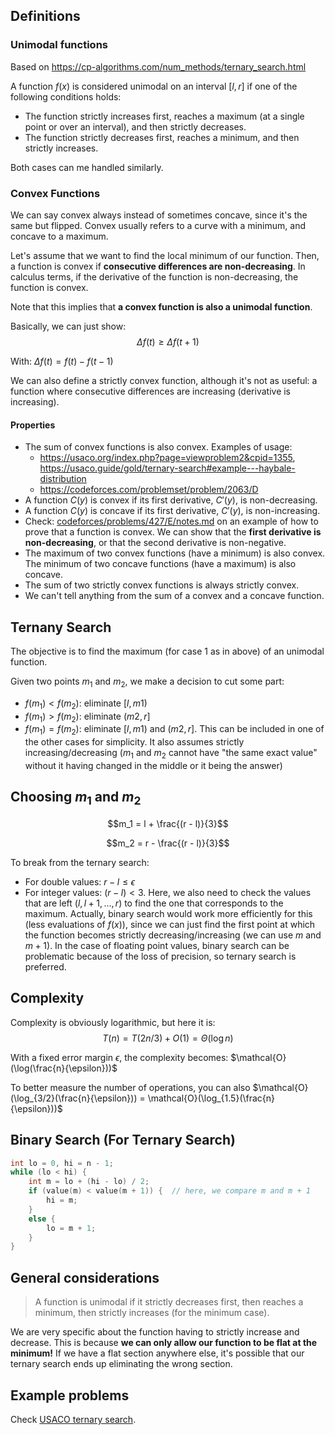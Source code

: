 ## Definitions
### Unimodal functions
Based on https://cp-algorithms.com/num_methods/ternary_search.html

A function $f(x)$ is considered unimodal on an interval $[l, r]$ if one of the following conditions holds:
- The function strictly increases first, reaches a maximum (at a single point or over an interval), and then strictly decreases.
- The function strictly decreases first, reaches a minimum, and then strictly increases.

Both cases can me handled similarly.

### Convex Functions
We can say convex always instead of sometimes concave, since it's the same but flipped. Convex usually refers to a curve with a minimum, and concave to a maximum.

Let's assume that we want to find the local minimum of our function. Then, a function is convex if **consecutive differences are non-decreasing**. In calculus terms, if the derivative of the function is non-decreasing, the function is convex.

Note that this implies that **a convex function is also a unimodal function**.

Basically, we can just show: $$\Delta{f(t)} \ge \Delta{f(t + 1)}$$

With: $\Delta{f(t)} = f(t) - f(t-1)$


We can also define a strictly convex function, although it's not as useful: a function where consecutive differences are increasing (derivative is increasing).

#### Properties
- The sum of convex functions is also convex. Examples of usage:
    * https://usaco.org/index.php?page=viewproblem2&cpid=1355, https://usaco.guide/gold/ternary-search#example---haybale-distribution
    * https://codeforces.com/problemset/problem/2063/D
- A function $C(y)$ is convex if its first derivative, $C'(y)$, is non-decreasing.
- A function $C(y)$ is concave if its first derivative, $C'(y)$, is non-increasing.
- Check: [codeforces/problems/427/E/notes.md](../../codeforces/problems/427/E/notes.md) on an example of how to prove that a function is convex. We can show that the **first derivative is non-decreasing**, or that the second derivative is non-negative.
- The maximum of two convex functions (have a minimum) is also convex. The minimum of two concave functions (have a maximum) is also concave.
- The sum of two strictly convex functions is always strictly convex.
- We can't tell anything from the sum of a convex and a concave function.

## Ternany Search
The objective is to find the maximum (for case 1 as in above) of an unimodal function.

Given two points $m_1$ and $m_2$, we make a decision to cut some part:
- $f(m_1) < f(m_2)$: eliminate $[l,m1)$
- $f(m_1) > f(m_2)$: eliminate $(m2, r]$
- $f(m_1) = f(m_2)$: eliminate $[l,m1)$ and $(m2, r]$. This can be included in one of the other cases for simplicity. It also assumes strictly increasing/decreasing ($m_1$ and $m_2$ cannot have "the same exact value" without it having changed in the middle or it being the answer)

## Choosing $m_1$ and $m_2$
$$m_1 = l + \frac{(r - l)}{3}$$

$$m_2 = r - \frac{(r - l)}{3}$$


To break from the ternary search:

- For double values: $r - l \le \epsilon$
- For integer values: $(r - l) < 3$. Here, we also need to check the values that are left $(l, l + 1, \dots, r)$ to find the one that corresponds to the maximum. Actually, binary search would work more efficiently for this (less evaluations of $f(x)$), since we can just find the first point at which the function becomes strictly decreasing/increasing (we can use $m$ and $m + 1$). In the case of floating point values, binary search can be problematic because of the loss of precision, so ternary search is preferred.

## Complexity
Complexity is obviously logarithmic, but here it is:
$$T(n) = T({2n}/{3}) + O(1) = \Theta(\log n)$$

With a fixed error margin $\epsilon$, the complexity becomes:
$\mathcal{O}(\log(\frac{n}{\epsilon}))$

To better measure the number of operations, you can also 
$\mathcal{O}(\log_{3/2}(\frac{n}{\epsilon})) = \mathcal{O}(\log_{1.5}(\frac{n}{\epsilon}))$

## Binary Search (For Ternary Search)
```cpp
int lo = 0, hi = n - 1;
while (lo < hi) {
    int m = lo + (hi - lo) / 2;
    if (value(m) < value(m + 1)) {  // here, we compare m and m + 1
        hi = m;
    }
    else {
        lo = m + 1;
    }
}
```

## General considerations
> A function is unimodal if it strictly decreases first, then reaches a minimum, then strictly increases (for the minimum case).

We are very specific about the function having to strictly increase and decrease. This is because **we can only allow our function to be flat at the minimum!** If we have a flat section anywhere else, it's possible that our ternary search ends up eliminating the wrong section.

## Example problems
Check [USACO ternary search](https://usaco.guide/gold/ternary-search).
